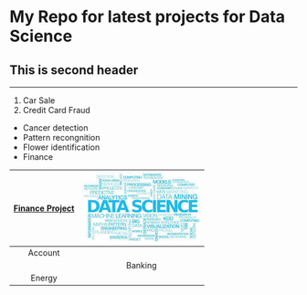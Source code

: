 # My Repo for latest projects for Data Science
##  This is second header

------------

1.  Car Sale
2. Credit Card Fraud
- Cancer detection
- Pattern recongnition
- Flower identification
- Finance

| [Finance Project ](https://github.com/rishikeshmemane2004/MachineLearningUsingPython/tree/master/Finance_project "Finance Project ") |  [![Finance](https://raw.githubusercontent.com/rishikeshmemane2004/MachineLearningUsingPython/master/images/datascience.jpg "Finance")](https://raw.githubusercontent.com/rishikeshmemane2004/MachineLearningUsingPython/master/images/datascience.jpg "Finance") |
| :------------: | :------------: |
| Account   |   |
|   |  Banking |
| Energy  |   |

